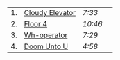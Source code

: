 |      |      |      |      |
| :--- | :--- | :--- | :--- |
| 1. | [Cloudy Elevator](cloudy-elevator.mp3) | *7:33* |
| 2. | [Floor 4](floor-4.mp3) | *10:46*  |
| 3. | [Wh-operator](wh-operator.mp3) | *7:29* |
| 4. | [Doom Unto U](doom-unto-u.mp3) | *4:58* |